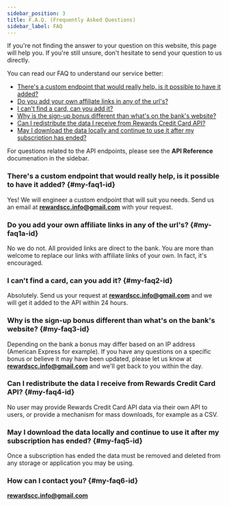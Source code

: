 ```yaml
---
sidebar_position: 3
title: F.A.Q. (Frequently Asked Questions)
sidebar_label: FAQ
---
```


If you're not finding the answer to your question on this website, this page will help you. If you're still unsure, don't hesitate to send your question to us directly.  

You can read our FAQ to understand our service better:

- [There's a custom endpoint that would really help, is it possible to have it added?](#my-faq1-id)
- [Do you add your own affiliate links in any of the url's?](#my-faq1a-id)
- [I can't find a card, can you add it?](#my-faq2-id)
- [Why is the sign-up bonus different than what's on the bank's website?](#my-faq3-id)
- [Can I redistribute the data I receive from Rewards Credit Card API?](#my-faq4-id)
- [May I download the data locally and continue to use it after my subscription has ended?](#my-faq5-id)

For questions related to the API endpoints, please see the **API Reference** documenation in the sidebar.


### There's a custom endpoint that would really help, is it possible to have it added? {#my-faq1-id}

Yes! We will engineer a custom endpoint that will suit you needs. Send us an email at **[rewardscc.info@gmail.com](mailto:rewardscc.info@gmail.com)** with your request.

### Do you add your own affiliate links in any of the url's? {#my-faq1a-id}

No we do not. All provided links are direct to the bank. You are more than welcome to replace our links with affiliate links of your own. In fact, it's encouraged. 

### I can't find a card, can you add it? {#my-faq2-id}

Absolutely. Send us your request at **[rewardscc.info@gmail.com](mailto:rewardscc.info@gmail.com)** and we will get it added to the API within 24 hours.

### Why is the sign-up bonus different than what's on the bank's website?  {#my-faq3-id}

Depending on the bank a bonus may differ based on an IP address (American Express for example). If you have any questions on a specific bonus or believe it may have been updated, please let us know at **[rewardscc.info@gmail.com](mailto:rewardscc.info@gmail.com)** and we'll get back to you within the day.

### Can I redistribute the data I receive from Rewards Credit Card API?  {#my-faq4-id}

No user may provide Rewards Credit Card API data via their own API to users, or provide a mechanism for mass downloads, for example as a CSV. 

### May I download the data locally and continue to use it after my subscription has ended?  {#my-faq5-id}

Once a subscription has ended the data must be removed and deleted from any storage or application you may be using.

### How can I contact you?  {#my-faq6-id}

**[rewardscc.info@gmail.com](mailto:rewardscc.info@gmail.com)**
